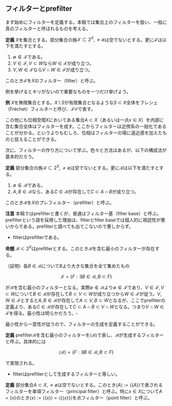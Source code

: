 <!--
    フィルター、フレシェフィルター、prefilter、prefilterが生成するfilter、単項フィルター、点フィルター
-->
## フィルターとprefilter
まず始めにフィルターを定義する。本稿では集合上のフィルターを扱い、一般に真のフィルターと呼ばれるものを考える。

**定義**
${ X }$を集合とする。部分集合の族${ \mathscr{F}\subset 2^{X}, \neq \emptyset }$は空でないとする。更に${ \mathscr{F} }$は以下を満たすとする。

1. ${ \emptyset\notin\mathscr{F} }$である。
2. ${ V\in\mathscr{F}, V\subset W }$なら${ W\in\mathscr{F} }$が成り立つ。
3. ${ V, W\in\mathscr{F} }$なら${ V\cap W\in\mathscr{F} }$が成り立つ。

このとき${ \mathscr{F} }$を${ X }$のフィルター（filter）と呼ぶ。
 
例を挙げるとキリがないので重要なものを一つだけ挙げよう。

**例**
${ X }$を無限集合とする。${ X\setminus S }$が有限集合となるような${ S\subset X }$全体をフレシェ（Fréchet）フィルターと呼び、${ \mathcal{FC} }$で表す。

この他にも位相空間${ X }$においてある集合${ A\subset X }$（あるいは一点${ x\in X }$）を内部に含む集合全体はフィルターを成す。ここからフィルターは近傍系の一般化であることが分かる。というよりもむしろ、位相はフィルターの場に遠近感を加えたものと捉えることができる。

次に、フィルターの作り方について学ぶ。色々と方法はあるが、以下の構成法が基本的だろう。

**定義**
部分集合の族${ \mathscr{B}\subset 2^{X}, \neq \emptyset }$は空でないとする。更に${ \mathscr{B} }$は以下を満たすとする。

1. ${ \emptyset\notin\mathscr{B} }$である。
2. ${ A, B\in\mathscr{B} }$なら、ある${ C\in\mathscr{B} }$が存在して${ C\subset A\cap B }$が成り立つ。

このとき${ \mathscr{B} }$を${ X }$のプレフィルター（prefilter）と呼ぶ。

**注意**
本稿ではprefilterと書くが、普通はフィルター基（filter base）と呼ぶ。prefilterという語を採用した理由は、filterとfilter baseでは個人的に視認性が悪いからである。prefilterと調べても出てこないので悪しからず。

- filterはprefilterである。

**命題**
${ \mathscr{B}\subset 2^{X} }$はprefilterとする。このとき${ \mathscr{B} }$を含む最小のフィルターが存在する。

（証明）各${ B\in\mathscr{B} }$について${ B }$より大きな集合を全て集めたもの

$$
\displaystyle \mathscr{F}=\lbrace F : \exists B\in\mathscr{B}, B\subset F \rbrace
$$

が${ \mathscr{B} }$を含む最小のフィルターとなる。実際${ \emptyset\notin\mathscr{B} }$より${ \emptyset\notin\mathscr{F} }$であり、${ V\in\mathscr{F}, V\subset W }$について${ B\in\mathscr{B} }$が存在して${ B\subset V\subset W }$が成り立つから${ W\in\mathscr{F} }$が従う。${ V, W\in\mathscr{F} }$とすると${ A, B\in\mathscr{B} }$が存在して${ A\subset V, B\subset W }$となるが、ここでprefilterの定義より、ある${ C\in\mathscr{B} }$が存在して${ C\subset A\cap B\subset V\cap W }$となる。つまり${ V\cap W\in\mathscr{F} }$を得る。最小性は明らかだろう。${ \square }$

最小性から一意性が従うので、フィルターの生成を定義することができる。

**定義**
prefilter${ \mathscr{B} }$を含む最小のフィルターを${ \langle \mathscr{B} \rangle }$で表し、${ \mathscr{B} }$が生成するフィルターと呼ぶ。具体的には
 
$$
\displaystyle \langle \mathscr{B} \rangle = \lbrace F : \exists B\in\mathscr{B} , B\subset F \rbrace
$$

で実現される。

- filterはprefilterとして生成するフィルターと等しい。

**定義**
部分集合${ A\subset X, \neq \emptyset }$は空でないとする。このとき${ \langle A \rangle:=\langle \lbrace A \rbrace \rangle }$で表されるフィルターを単項フィルター（principal filter）と呼ぶ。特に${ x\in X }$について${ A=\lbrace x \rbrace }$のとき${ \langle x \rangle:=\langle \lbrace x \rbrace \rangle=\langle \lbrace \lbrace x \rbrace \rbrace \rangle }$を点フィルター（point filter）と呼ぶ。
